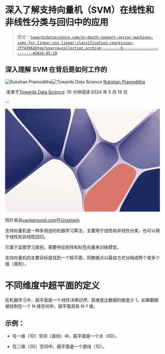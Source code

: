 # 深入了解支持向量机（SVM）在线性和非线性分类与回归中的应用

> 原文：[`towardsdatascience.com/in-depth-support-vector-machines-svms-for-linear-non-linear-classification-regression-2f743962bfee?source=collection_archive---------6-----------------------#2024-05-19`](https://towardsdatascience.com/in-depth-support-vector-machines-svms-for-linear-non-linear-classification-regression-2f743962bfee?source=collection_archive---------6-----------------------#2024-05-19)

## 深入理解 SVM 在背后是如何工作的

[](https://rukshanpramoditha.medium.com/?source=post_page---byline--2f743962bfee--------------------------------)![Rukshan Pramoditha](https://rukshanpramoditha.medium.com/?source=post_page---byline--2f743962bfee--------------------------------)[](https://towardsdatascience.com/?source=post_page---byline--2f743962bfee--------------------------------)![Towards Data Science](https://towardsdatascience.com/?source=post_page---byline--2f743962bfee--------------------------------) [Rukshan Pramoditha](https://rukshanpramoditha.medium.com/?source=post_page---byline--2f743962bfee--------------------------------)

·发表于[Towards Data Science](https://towardsdatascience.com/?source=post_page---byline--2f743962bfee--------------------------------) ·10 分钟阅读·2024 年 5 月 19 日

--

![](img/698226d169de8e867baa408fdb7fbf47.png)

照片来自[vackground.com](https://unsplash.com/@vackground?utm_content=creditCopyText&utm_medium=referral&utm_source=unsplash)在[Unsplash](https://unsplash.com/photos/a-close-up-of-a-blue-and-orange-abstract-background-jEDNGHrrVRw?utm_content=creditCopyText&utm_medium=referral&utm_source=unsplash)

支持向量机是一种多用途的机器学习算法，主要用于线性和非线性分类，也可以用于线性和非线性回归。

它属于监督学习类别，需要特征矩阵和标签向量来训练模型。

支持向量机的主要目标是找到一个超平面，将数据点以最佳方式分隔成两个或多个组（类别）。

# 不同维度中超平面的定义

在机器学习中，超平面是一个*线性决策边界*，其维度比数据的维度少 1。如果数据被绘制在一个 N 维空间中，超平面具有 N-1 维。

## **示例：**

+   在一维（1D）空间（直线）中，超平面是一个点（0D）。

+   在二维（2D）空间中，超平面是一个直线（1D）。
